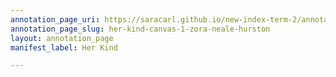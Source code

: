 ```yaml
---
annotation_page_uri: https://saracarl.github.io/new-index-term-2/annotations/her-kind-canvas-1-zora-neale-hurston.json
annotation_page_slug: her-kind-canvas-1-zora-neale-hurston
layout: annotation_page
manifest_label: Her Kind

---
```

